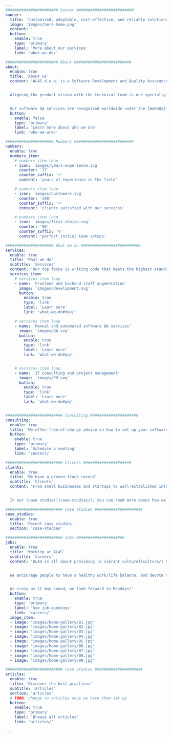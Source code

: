 ```yaml
---
####################### Banner #########################
banner:
  title: 'Customized, adaptable, cost-effective, and reliable solutions for software development and quality assurance outsourcing'
  image: 'images/hero-home.png'
  content: ''
  button:
    enable: true
    type: 'primary'
    label: 'More about our services'
    link: 'what-we-do/'

####################### About #########################
about:
  enable: true
  title: 'About us'
  content: 'ALAS d.o.o. is a Software Development and Quality Assurance outsourcing company with extensive experience in web development, project management, manual and automated testing.


  Aligning the product vision with the technical team is our specialty. Through open communication and a personal approach, we consider every aspect of the project so that we are empowered to assist and consult in every step of the development process.


  Our software QA services are recognized worldwide under the [WeDoQa](https://www.wedoqa.com).'
  button:
    enable: false
    type: 'primary'
    label: 'Learn more about who we are'
    link: 'who-we-are/'

##################### Numbers ##########################
numbers:
  enable: true
  numbers_item:
    # numbers item loop
    - icon: 'images/years-experience.svg'
      counter: '17'
      counter_suffix: '+'
      content: 'years of experience in the field'

    # numbers item loop
    - icon: 'images/customers.svg'
      counter: '200'
      counter_suffix: '+'
      content: 'clients satisfied with our services'

    # numbers item loop
    - icon: 'images/first-choice.svg'
      counter: '98'
      counter_suffix: '%'
      content: 'perfect initial team setups'

##################### What we do ##########################
services:
  enable: true
  title: 'What we do'
  subtitle: 'Services'
  content: 'Our top focus is writing code that meets the highest standards, while our quality assurance team has the skills and enthusiasm to ensure that the software satisfies the strictest criteria. Each project is unique and requires a customized approach. We supply [a vast range of services](what-we-do/) to provide the most efficient solution for the unique demands and requirements of our clients.'
  services_item:
    # services item loop
    - name: 'Frontend and backend staff augmentation'
      image: 'images/development.svg'
      button:
        enable: true
        type: 'link'
        label: 'Learn more'
        link: 'what-we-do#dev/'

    # services item loop
    - name: 'Manual and automated software QA services'
      image: 'images/QA.svg'
      button:
        enable: true
        type: 'link'
        label: 'Learn more'
        link: 'what-we-do#qa/'


    # services item loop
    - name: 'IT consulting and project management'
      image: 'images/PM.svg'
      button:
        enable: true
        type: 'link'
        label: 'Learn more'
        link: 'what-we-do#pm/'


######################### Consulting #####################
consulting:
  enable: true
  title: 'We offer free-of-charge advice on how to set up your software development and QA for your project to skyrocket'
  button:
    enable: true
    type: 'primary'
    label: 'Schedule a meeting'
    link: 'contact/'

######################### Clients #####################
clients:
  enable: true
  title: 'We have a proven track record'
  subtitle: 'Clients'
  content: 'From small businesses and startups to well-established international corporations, we work with a wide range of industries. We have developed trustworthy relationships with [clients](clients/) and their development teams from all over the world.


  In our [case studies](case-studies/), you can read more about how we were able to help them improve company practices and increase revenue.'

######################### Case studies #####################
case_studies:
  enable: true
  title: 'Recent case studies'
  section: 'case-studies'

######################### Jobs #####################
jobs:
  enable: true
  title: 'Working at ALAS'
  subtitle: 'Careers'
  content: 'ALAS is all about providing [a vibrant culture](culture/) through a pleasant atmosphere, possibilities for professional growth, relaxation, entertainment, and social interaction.


  We encourage people to have a healthy work/life balance, and devote time and energy to their families and hobbies.


  As crazy as it may sound, we look forward to Mondays!'
  button:
    enable: true
    type: 'primary'
    label: 'See job openings'
    link: 'careers/'
  image_item:
  - image: "images/home-gallery/01.jpg"
  - image: "images/home-gallery/02.jpg"
  - image: "images/home-gallery/03.jpg"
  - image: "images/home-gallery/04.jpg"
  - image: "images/home-gallery/05.jpg"
  - image: "images/home-gallery/06.jpg"
  - image: "images/home-gallery/07.jpg"
  - image: "images/home-gallery/08.jpg"
  - image: "images/home-gallery/09.jpg"

######################### Case studies #####################
articles:
  enable: true
  title: 'Discover the best practices'
  subtitle: 'Articles'
  section: 'articles'
  # TODO: change to articles once we have them set up
  button:
    enable: true
    type: 'primary'
    label: 'Browse all articles'
    link: 'articles/'

---
```

